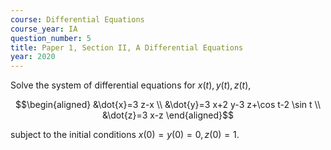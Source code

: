 ```yaml
---
course: Differential Equations
course_year: IA
question_number: 5
title: Paper 1, Section II, A Differential Equations
year: 2020
---
```




Solve the system of differential equations for $x(t), y(t), z(t)$,

$$\begin{aligned}
&\dot{x}=3 z-x \\
&\dot{y}=3 x+2 y-3 z+\cos t-2 \sin t \\
&\dot{z}=3 x-z
\end{aligned}$$

subject to the initial conditions $x(0)=y(0)=0, z(0)=1$.